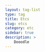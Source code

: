 ```yaml
---
layout: tag-list
type: tag
title: Etcs
slug: etcs
category: etc
sidebar: true
description: >
    Dooodle
---
```

